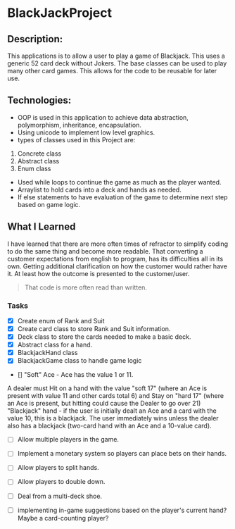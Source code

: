 # BlackJackProject


## Description:
This applications is to allow a user to play a game of Blackjack. This uses a generic 52 card deck without Jokers. The base classes can be used to play many other card games. This allows for the code to be reusable for later use.



## Technologies:

- OOP is used in this application to achieve data abstraction, polymorphism, inheritance, encapsulation.
- Using unicode to implement low level graphics.
- types of classes used in this Project are:
1. Concrete class
2. Abstract class
3. Enum class
- Used while loops to continue the game as much as the player wanted.
- Arraylist to hold cards into a deck and hands as needed.
- If else statements to have evaluation of the game to determine next step based on game logic.

## What I Learned
I have learned that there are more often times of refractor to simplify coding to do the same thing and become more readable. That converting a customer expectations from english to program, has its difficulties all in its own. Getting additional clarification on how the customer would rather have it. At least how the outcome is presented to the customer/user.

> That code is more often read than written.   

### Tasks
- [x] Create enum of Rank and Suit
- [x] Create card class to store Rank and Suit information.
- [x] Deck class to store the cards needed to make a basic deck.
- [x] Abstract class for a hand.
- [x] BlackjackHand class
- [x] BlackjackGame class to handle game logic
- [] "Soft" Ace - Ace has the value 1 or 11.

A dealer must Hit on a hand with the value "soft 17" (where an Ace is present with value 11 and other cards total 6) and Stay on "hard 17" (where an Ace is present, but hitting could cause the Dealer to go over 21)
"Blackjack" hand - if the user is initially dealt an Ace and a card with the value 10, this is a blackjack. The user immediately wins unless the dealer also has a blackjack (two-card hand with an Ace and a 10-value card).

- [ ] Allow multiple players in the game.

- [ ] Implement a monetary system so players can place bets on their hands.

- [ ] Allow players to split hands.

- [ ] Allow players to double down.

- [ ] Deal from a multi-deck shoe.

- [ ] implementing in-game suggestions based on the player's current hand? Maybe a card-counting player?
